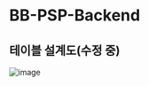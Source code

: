 # BB-PSP-Backend


## 테이블 설계도(수정 중)

![image](https://user-images.githubusercontent.com/47394504/155876648-aef12c42-9364-41a0-9e40-2618306f166e.png)
